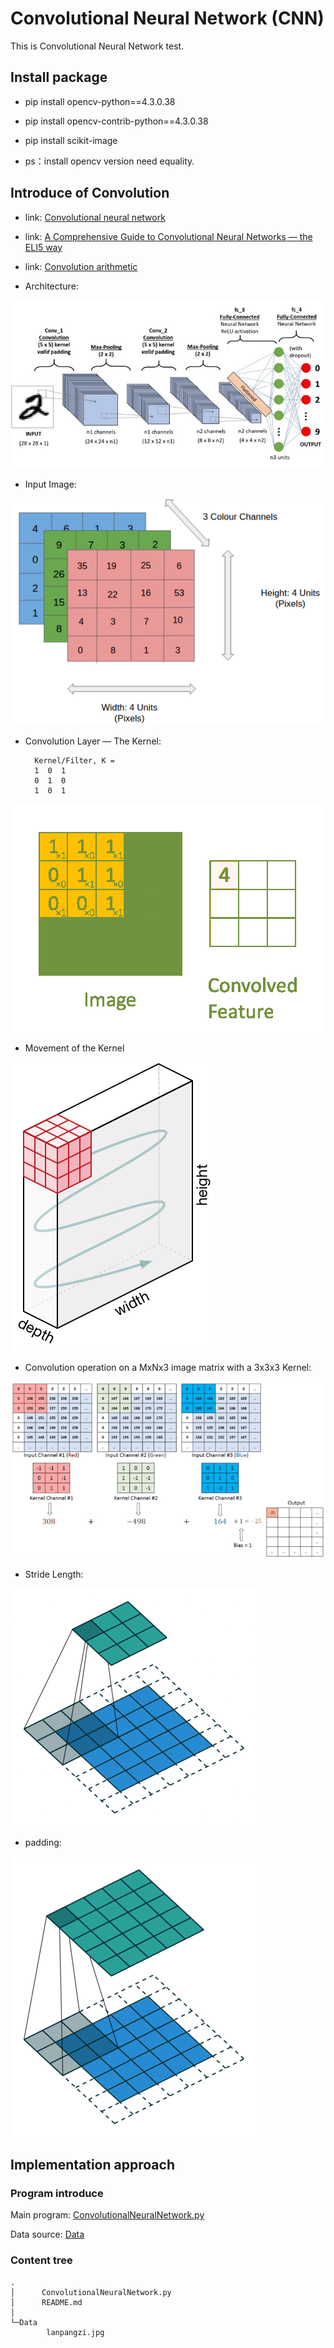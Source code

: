 # Convolutional Neural Network (CNN)

This is Convolutional Neural Network test.


## Install package

- pip install opencv-python==4.3.0.38
    
- pip install opencv-contrib-python==4.3.0.38

- pip install scikit-image

- ps：install opencv version need equality.



## Introduce of Convolution

- link: [Convolutional neural network](https://en.wikipedia.org/wiki/Convolutional_neural_network)

- link: [A Comprehensive Guide to Convolutional Neural Networks — the ELI5 way](https://towardsdatascience.com/a-comprehensive-guide-to-convolutional-neural-networks-the-eli5-way-3bd2b1164a53)

- link: [Convolution arithmetic](https://github.com/vdumoulin/conv_arithmetic)


- Architecture:

![](./ReadmeData/A%20CNN%20sequence%20to%20classify%20handwritten%20digits.jpeg)


- Input Image:

![](./ReadmeData/4x4x3%20RGB%20Image.png)

- Convolution Layer — The Kernel:

        Kernel/Filter, K = 
        1  0  1
        0  1  0
        1  0  1

![](./ReadmeData/Convoluting%20a%205x5x1%20image%20with%20a%203x3x1%20kernel%20to%20get%20a%203x3x1%20convolved%20feature.gif)

- Movement of the Kernel

![](./ReadmeData/Movement%20of%20the%20Kernel.png)


- Convolution operation on a MxNx3 image matrix with a 3x3x3 Kernel:

![](./ReadmeData/Convolution%20operation%20on%20a%20MxNx3%20image%20matrix%20with%20a%203x3x3%20Kernel.gif)


- Stride Length:

![](./ReadmeData/Convolution%20Operation%20with%20Stride%20Length%20=%202.gif)


- padding:

![](./ReadmeData/SAME%20padding%205x5x1%20image%20is%20padded%20with%200s%20to%20create%20a%206x6x1%20image.gif)






## Implementation approach

### Program introduce

Main program: [ConvolutionalNeuralNetwork.py](ConvolutionalNeuralNetwork.py)

Data source: [Data](Data)




### Content tree
    
    
    .
    │      ConvolutionalNeuralNetwork.py
    │      README.md
    │
    └─Data
            lanpangzi.jpg





